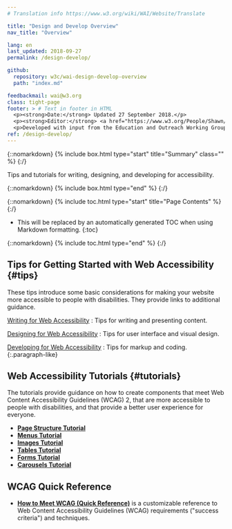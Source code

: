 ```yaml
---
# Translation info https://www.w3.org/wiki/WAI/Website/Translate

title: "Design and Develop Overview"
nav_title: "Overview"

lang: en
last_updated: 2018-09-27
permalink: /design-develop/

github:
  repository: w3c/wai-design-develop-overview
  path: "index.md"

feedbackmail: wai@w3.org
class: tight-page
footer: > # Text in footer in HTML
  <p><strong>Date:</strong> Updated 27 September 2018.</p>
  <p><strong>Editor:</strong> <a href="https://www.w3.org/People/Shawn/">Shawn Lawton Henry</a>.</p>
  <p>Developed with input from the Education and Outreach Working Group (<a href="http://www.w3.org/WAI/EO/">EOWG</a>).</p>
ref: /design-develop/
---
```


{::nomarkdown}
{% include box.html type="start" title="Summary" class="" %}
{:/}

Tips and tutorials for writing, designing, and developing for accessibility.

{::nomarkdown}
{% include box.html type="end" %}
{:/}

{::nomarkdown}
{% include toc.html type="start" title="Page Contents" %}
{:/}

- This will be replaced by an automatically generated TOC when using Markdown formatting.
{:toc}

{::nomarkdown}
{% include toc.html type="end" %}
{:/}

## Tips for Getting Started with Web Accessibility {#tips}

These tips introduce some basic considerations for making your website more accessible to people with disabilities. They provide links to additional guidance.

[Writing for Web Accessibility](/tips/writing/) 
: Tips for writing and presenting content.

[Designing for Web Accessibility](/tips/designing/) 
: Tips for user interface and visual design.

[Developing for Web Accessibility](/tips/developing/) 
: Tips for markup and coding.
{:.paragraph-like}

## Web Accessibility Tutorials {#tutorials}

The tutorials provide guidance on how to create components that meet Web Content Accessibility Guidelines (WCAG) 2, that are more accessible to people with disabilities, and that provide a better user experience for everyone.

* **[Page Structure Tutorial](https://www.w3.org/WAI/tutorials/page-structure/)**
* **[Menus Tutorial](https://www.w3.org/WAI/tutorials/menus/)**
* **[Images Tutorial](https://www.w3.org/WAI/tutorials/images/)**
* **[Tables Tutorial](https://www.w3.org/WAI/tutorials/tables/)**
* **[Forms Tutorial](https://www.w3.org/WAI/tutorials/forms/)**
* **[Carousels Tutorial](https://www.w3.org/WAI/tutorials/carousels/)**

## WCAG Quick Reference

* **[How to Meet WCAG (Quick Reference)](https://www.w3.org/WAI/WCAG21/quickref/)** is a customizable reference to Web Content Accessibility Guidelines (WCAG) requirements ("success criteria") and techniques.
